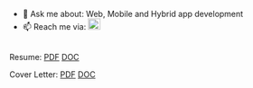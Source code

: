 - 💬 Ask me about: Web, Mobile and Hybrid app development
- 📫 Reach me via:  <a href="https://www.linkedin.com/in/prasadaraju/"><img alt="Prasada Indukuri" width="22px" height="20px" src="https://cdn.simpleicons.org/linkedin/white/white" /></a>

<br/>
Resume:
<a href="/files/Prasada-Indukuri-SrFrontendEng-Resume.pdf" classname="btn btn-outline" download="">PDF</a>
<a href="/files/Prasada-Indukuri-SrFrontendEng-Resume.docx" classname="btn btn-outline" download="">DOC</a>

Cover Letter:
<a href="/files/https://github.com/contactipraju/contactipraju/blob/master/files/Prasada-Indukuri-Sr-Frontend-Eng-Cover-Letter.pdf" classname="btn btn-outline" download="">PDF</a>
<a href="/files/https://github.com/contactipraju/contactipraju/blob/master/files/Prasada-Indukuri-Sr-Frontend-Eng-Cover-Letter.docx" classname="btn btn-outline" download="">DOC</a>

<!--

### Hi there 👋

<br/>

![Prasada's github stats](https://github-readme-stats.vercel.app/api?username=contactipraju&show_icons=true&hide_border=true)

<br/>

**contactipraju/contactipraju** is a ✨ _special_ ✨ repository because its `README.md` (this file) appears on your GitHub profile.

Here are some ideas to get you started:

- 🔭 I’m currently working on ...
- 🌱 I’m currently learning ...
- 👯 I’m looking to collaborate on ...
- 🤔 I’m looking for help with ...
- 💬 Ask me about ...
- 📫 How to reach me: ...
- 😄 Pronouns: ...
- ⚡ Fun fact: ...
-->
